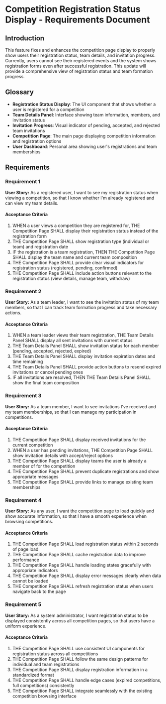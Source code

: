 # Competition Registration Status Display - Requirements Document

## Introduction

This feature fixes and enhances the competition page display to properly show users their registration status, team details, and invitation progress. Currently, users cannot see their registered events and the system shows registration forms even after successful registration. This update will provide a comprehensive view of registration status and team formation progress.

## Glossary

- **Registration Status Display**: The UI component that shows whether a user is registered for a competition
- **Team Details Panel**: Interface showing team information, members, and invitation status
- **Invitation Progress**: Visual indicator of pending, accepted, and rejected team invitations
- **Competition Page**: The main page displaying competition information and registration options
- **User Dashboard**: Personal area showing user's registrations and team memberships

## Requirements

### Requirement 1

**User Story:** As a registered user, I want to see my registration status when viewing a competition, so that I know whether I'm already registered and can view my team details.

#### Acceptance Criteria

1. WHEN a user views a competition they are registered for, THE Competition Page SHALL display their registration status instead of the registration form
2. THE Competition Page SHALL show registration type (individual or team) and registration date
3. IF the registration is a team registration, THEN THE Competition Page SHALL display the team name and current team composition
4. THE Competition Page SHALL provide clear visual indicators for registration status (registered, pending, confirmed)
5. THE Competition Page SHALL include action buttons relevant to the registration status (view details, manage team, withdraw)

### Requirement 2

**User Story:** As a team leader, I want to see the invitation status of my team members, so that I can track team formation progress and take necessary actions.

#### Acceptance Criteria

1. WHEN a team leader views their team registration, THE Team Details Panel SHALL display all sent invitations with current status
2. THE Team Details Panel SHALL show invitation status for each member (pending, accepted, rejected, expired)
3. THE Team Details Panel SHALL display invitation expiration dates and time remaining
4. THE Team Details Panel SHALL provide action buttons to resend expired invitations or cancel pending ones
5. IF all invitations are resolved, THEN THE Team Details Panel SHALL show the final team composition

### Requirement 3

**User Story:** As a team member, I want to see invitations I've received and my team memberships, so that I can manage my participation in competitions.

#### Acceptance Criteria

1. THE Competition Page SHALL display received invitations for the current competition
2. WHEN a user has pending invitations, THE Competition Page SHALL show invitation details with accept/reject options
3. THE Competition Page SHALL display teams the user is already a member of for the competition
4. THE Competition Page SHALL prevent duplicate registrations and show appropriate messages
5. THE Competition Page SHALL provide links to manage existing team memberships

### Requirement 4

**User Story:** As any user, I want the competition page to load quickly and show accurate information, so that I have a smooth experience when browsing competitions.

#### Acceptance Criteria

1. THE Competition Page SHALL load registration status within 2 seconds of page load
2. THE Competition Page SHALL cache registration data to improve performance
3. THE Competition Page SHALL handle loading states gracefully with appropriate indicators
4. THE Competition Page SHALL display error messages clearly when data cannot be loaded
5. THE Competition Page SHALL refresh registration status when users navigate back to the page

### Requirement 5

**User Story:** As a system administrator, I want registration status to be displayed consistently across all competition pages, so that users have a uniform experience.

#### Acceptance Criteria

1. THE Competition Page SHALL use consistent UI components for registration status across all competitions
2. THE Competition Page SHALL follow the same design patterns for individual and team registrations
3. THE Competition Page SHALL display registration information in a standardized format
4. THE Competition Page SHALL handle edge cases (expired competitions, full competitions) consistently
5. THE Competition Page SHALL integrate seamlessly with the existing competition browsing interface